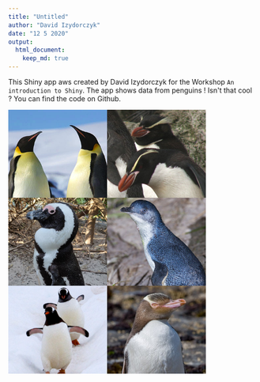 ```yaml
---
title: "Untitled"
author: "David Izydorczyk"
date: "12 5 2020"
output: 
  html_document:
    keep_md: true
---
```


This Shiny app aws created by David Izydorczyk for the Workshop `An introduction to Shiny`. The app shows data from penguins ! Isn't that cool ? You can find the code on Github. 

<img src="Penguins_collage.png" alt="drawing" width="400" align="center"/>
